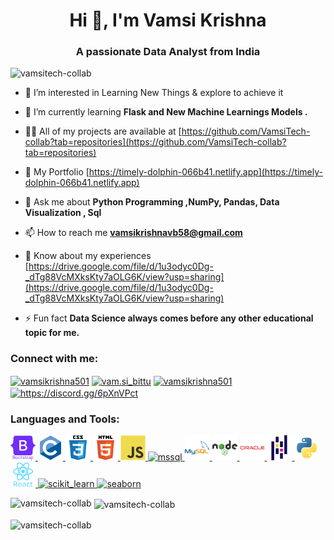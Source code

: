 <h1 align="center">Hi 👋, I'm Vamsi Krishna</h1>
<h3 align="center">A passionate Data Analyst from India</h3>

<p align="left"> <img src="https://komarev.com/ghpvc/?username=vamsitech-collab&label=Profile%20views&color=0e75b6&style=flat" alt="vamsitech-collab" /> </p>

- 👀 I’m interested in Learning New Things & explore to achieve it

- 🌱 I’m currently learning **Flask and New Machine Learnings Models .**

- 👨‍💻 All of my projects are available at [https://github.com/VamsiTech-collab?tab=repositories](https://github.com/VamsiTech-collab?tab=repositories)

- 📝 My Portfolio [https://timely-dolphin-066b41.netlify.app](https://timely-dolphin-066b41.netlify.app)

- 💬 Ask me about **Python Programming ,NumPy, Pandas, Data Visualization , Sql**

- 📫 How to reach me **vamsikrishnavb58@gmail.com**

- 📄 Know about my experiences [https://drive.google.com/file/d/1u3odyc0Dg-_dTg88VcMXksKty7aOLG6K/view?usp=sharing](https://drive.google.com/file/d/1u3odyc0Dg-_dTg88VcMXksKty7aOLG6K/view?usp=sharing)

- ⚡ Fun fact **Data Science always comes before any other educational topic for me.**

<h3 align="left">Connect with me:</h3>
<p align="left">
<a href="https://kaggle.com/vamsikrishna501" target="blank"><img align="center" src="https://raw.githubusercontent.com/rahuldkjain/github-profile-readme-generator/master/src/images/icons/Social/kaggle.svg" alt="vamsikrishna501" height="30" width="40" /></a>
<a href="https://instagram.com/vam.si_bittu" target="blank"><img align="center" src="https://raw.githubusercontent.com/rahuldkjain/github-profile-readme-generator/master/src/images/icons/Social/instagram.svg" alt="vam.si_bittu" height="30" width="40" /></a>
<a href="https://www.hackerrank.com/vamsikrishna501" target="blank"><img align="center" src="https://raw.githubusercontent.com/rahuldkjain/github-profile-readme-generator/master/src/images/icons/Social/hackerrank.svg" alt="vamsikrishna501" height="30" width="40" /></a>
<a href="https://discord.gg/https://discord.gg/6pXnVPct" target="blank"><img align="center" src="https://raw.githubusercontent.com/rahuldkjain/github-profile-readme-generator/master/src/images/icons/Social/discord.svg" alt="https://discord.gg/6pXnVPct" height="30" width="40" /></a>
</p>

<h3 align="left">Languages and Tools:</h3>
<p align="left"> <a href="https://getbootstrap.com" target="_blank" rel="noreferrer"> <img src="https://raw.githubusercontent.com/devicons/devicon/master/icons/bootstrap/bootstrap-plain-wordmark.svg" alt="bootstrap" width="40" height="40"/> </a> <a href="https://www.cprogramming.com/" target="_blank" rel="noreferrer"> <img src="https://raw.githubusercontent.com/devicons/devicon/master/icons/c/c-original.svg" alt="c" width="40" height="40"/> </a> <a href="https://www.w3schools.com/css/" target="_blank" rel="noreferrer"> <img src="https://raw.githubusercontent.com/devicons/devicon/master/icons/css3/css3-original-wordmark.svg" alt="css3" width="40" height="40"/> </a> <a href="https://www.w3.org/html/" target="_blank" rel="noreferrer"> <img src="https://raw.githubusercontent.com/devicons/devicon/master/icons/html5/html5-original-wordmark.svg" alt="html5" width="40" height="40"/> </a> <a href="https://developer.mozilla.org/en-US/docs/Web/JavaScript" target="_blank" rel="noreferrer"> <img src="https://raw.githubusercontent.com/devicons/devicon/master/icons/javascript/javascript-original.svg" alt="javascript" width="40" height="40"/> </a> <a href="https://www.microsoft.com/en-us/sql-server" target="_blank" rel="noreferrer"> <img src="https://www.svgrepo.com/show/303229/microsoft-sql-server-logo.svg" alt="mssql" width="40" height="40"/> </a> <a href="https://www.mysql.com/" target="_blank" rel="noreferrer"> <img src="https://raw.githubusercontent.com/devicons/devicon/master/icons/mysql/mysql-original-wordmark.svg" alt="mysql" width="40" height="40"/> </a> <a href="https://nodejs.org" target="_blank" rel="noreferrer"> <img src="https://raw.githubusercontent.com/devicons/devicon/master/icons/nodejs/nodejs-original-wordmark.svg" alt="nodejs" width="40" height="40"/> </a> <a href="https://www.oracle.com/" target="_blank" rel="noreferrer"> <img src="https://raw.githubusercontent.com/devicons/devicon/master/icons/oracle/oracle-original.svg" alt="oracle" width="40" height="40"/> </a> <a href="https://pandas.pydata.org/" target="_blank" rel="noreferrer"> <img src="https://raw.githubusercontent.com/devicons/devicon/2ae2a900d2f041da66e950e4d48052658d850630/icons/pandas/pandas-original.svg" alt="pandas" width="40" height="40"/> </a> <a href="https://www.python.org" target="_blank" rel="noreferrer"> <img src="https://raw.githubusercontent.com/devicons/devicon/master/icons/python/python-original.svg" alt="python" width="40" height="40"/> </a> <a href="https://reactjs.org/" target="_blank" rel="noreferrer"> <img src="https://raw.githubusercontent.com/devicons/devicon/master/icons/react/react-original-wordmark.svg" alt="react" width="40" height="40"/> </a> <a href="https://scikit-learn.org/" target="_blank" rel="noreferrer"> <img src="https://upload.wikimedia.org/wikipedia/commons/0/05/Scikit_learn_logo_small.svg" alt="scikit_learn" width="40" height="40"/> </a> <a href="https://seaborn.pydata.org/" target="_blank" rel="noreferrer"> <img src="https://seaborn.pydata.org/_images/logo-mark-lightbg.svg" alt="seaborn" width="40" height="40"/> </a> </p>

<p><img align="left" src="https://github-readme-stats.vercel.app/api/top-langs?username=vamsitech-collab&show_icons=true&locale=en&layout=compact" alt="vamsitech-collab" /></p>

<p>&nbsp;<img align="center" src="https://github-readme-stats.vercel.app/api?username=vamsitech-collab&show_icons=true&locale=en" alt="vamsitech-collab" /></p>

<p><img align="center" src="https://github-readme-streak-stats.herokuapp.com/?user=vamsitech-collab&" alt="vamsitech-collab" /></p>
